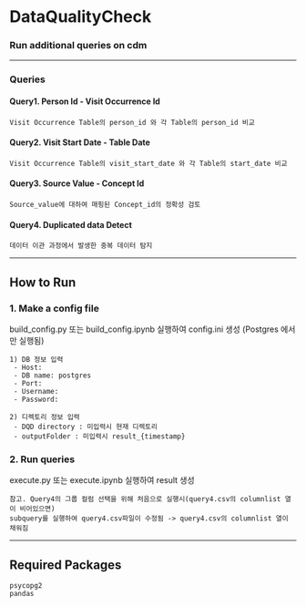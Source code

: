 # DataQualityCheck
### Run additional queries on cdm

------------------------
### Queries
#### Query1. Person Id - Visit Occurrence Id
```
Visit Occurrence Table의 person_id 와 각 Table의 person_id 비교
```


#### Query2. Visit Start Date - Table Date
```
Visit Occurrence Table의 visit_start_date 와 각 Table의 start_date 비교
```


#### Query3. Source Value - Concept Id
```
Source_value에 대하여 매핑된 Concept_id의 정확성 검토
```


#### Query4. Duplicated data Detect
```
데이터 이관 과정에서 발생한 중복 데이터 탐지  
```

--------------------
## How to Run
### 1. Make a config file
build_config.py 또는 build_config.ipynb 실행하여 config.ini 생성
(Postgres 에서만 실행됨)
```
1) DB 정보 입력
 - Host:
 - DB name: postgres
 - Port: 
 - Username:
 - Password:
 
2) 디렉토리 정보 입력
 - DQD directory : 미입력시 현재 디렉토리
 - outputFolder : 미입력시 result_{timestamp}
```

### 2. Run queries
execute.py 또는 execute.ipynb 실행하여 result 생성
```
참고. Query4의 그룹 컬럼 선택을 위해 처음으로 실행시(query4.csv의 columnlist 열이 비어있으면)
subquery를 실행하여 query4.csv파일이 수정됨 -> query4.csv의 columnlist 열이 채워짐
```

--------------------
## Required Packages
```
psycopg2
pandas  
```
